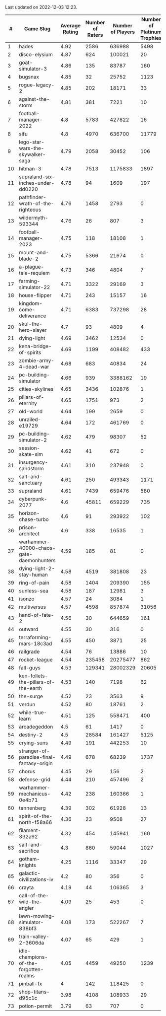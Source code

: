 Last updated on 2022-12-03 12:23.


|#|Game Slug|Average Rating|Number of Raters|Number of Players|Number of Platinum Trophies|Max Rarity (%)|
|---|---|---|---|---|---|---|
|1|hades|4.92|2586|636988|5498|89|
|2|disco-elysium|4.87|624|100021|20|28|
|3|goat-simulator-3|4.86|135|83787|160|91|
|4|bugsnax|4.85|32|25752|1123|97|
|5|rogue-legacy-2|4.85|202|18171|33|1|
|6|against-the-storm|4.81|381|7221|10|30|
|7|football-manager-2022|4.8|5783|427822|16|49|
|8|sifu|4.8|4970|636700|11779|96|
|9|lego-star-wars-the-skywalker-saga|4.79|2058|30452|106|98|
|10|hitman-3|4.78|7513|1175833|1897|48|
|11|supraland-six-inches-under-dd0220|4.78|94|1609|197|99|
|12|pathfinder-wrath-of-the-righteous|4.76|1458|2793|0|42|
|13|wildermyth-593344|4.76|26|807|3|5|
|14|football-manager-2023|4.75|118|18108|1|80|
|15|mount-and-blade-2|4.75|5366|21674|0|9|
|16|a-plague-tale-requiem|4.73|346|4804|7|92|
|17|farming-simulator-22|4.71|3322|29169|3|80|
|18|house-flipper|4.71|243|15157|16|93|
|19|kingdom-come-deliverance|4.71|6383|737298|28|30|
|20|skul-the-hero-slayer|4.7|93|4809|4|96|
|21|dying-light|4.69|3462|12534|0|96|
|22|kena-bridge-of-spirits|4.69|1199|408482|433|94|
|23|zombie-army-4-dead-war|4.68|683|40834|24|67|
|24|pc-building-simulator|4.66|939|3388162|19|48|
|25|cities-skylines|4.65|3436|102876|1|74|
|26|pillars-of-eternity|4.65|1751|973|2|80|
|27|old-world|4.64|199|2659|0|85|
|28|unrailed-e19729|4.64|172|461769|0|4|
|29|pc-building-simulator-2|4.62|479|98307|52|75|
|30|session-skate-sim|4.62|41|672|0|27|
|31|insurgency-sandstorm|4.61|310|237948|0|6|
|32|salt-and-sanctuary|4.61|250|493343|1171|83|
|33|supraland|4.61|7439|659476|580|99|
|34|cyberpunk-2077|4.6|45811|659229|735|62|
|35|horizon-chase-turbo|4.6|91|293922|102|84|
|36|prison-architect|4.6|338|16535|1|35|
|37|warhammer-40000-chaos-gate-daemonhunters|4.59|185|81|0|95|
|38|dying-light-2-stay-human|4.58|4519|381808|23|1|
|39|ring-of-pain|4.58|1404|209390|155|96|
|40|sunless-sea|4.58|187|12981|3|37|
|41|isonzo|4.57|24|3084|1|61|
|42|multiversus|4.57|4598|857874|31056|78|
|43|hand-of-fate-2|4.56|30|644659|161|72|
|44|outward|4.55|30|316|0|76|
|45|terraforming-mars-18c3ad|4.55|450|3871|25|66|
|46|railgrade|4.54|76|13886|10|98|
|47|rocket-league|4.54|235458|20275477|862|76|
|48|fall-guys|4.53|129341|28002329|20605|5|
|49|ken-follets-the-pillars-of-the-earth|4.53|140|7198|62|49|
|50|the-surge|4.52|23|3563|9|94|
|51|verdun|4.52|80|18761|2|73|
|52|while-true-learn|4.51|125|558471|400|93|
|53|arcadegeddon|4.5|61|1417|0|93|
|54|destiny-2|4.5|28584|161427|5125|95|
|55|crying-suns|4.49|191|442253|10|65|
|56|stranger-of-paradise-final-fantasy-origin|4.49|678|68239|1737|98|
|57|chorus|4.45|29|156|2|85|
|58|defense-grid|4.44|210|457496|2|80|
|59|warhammer-mechanicus-0e4b71|4.42|238|160366|1|24|
|60|tannenberg|4.39|302|61928|13|86|
|61|spirit-of-the-north-f58a66|4.36|23|9508|27|61|
|62|filament-332a92|4.32|454|145941|160|93|
|63|salt-and-sacrifice|4.3|860|59044|1027|91|
|64|gotham-knights|4.25|1116|33347|29|1|
|65|galactic-civilizations-iv|4.2|80|356|0|91|
|66|crayta|4.19|44|106365|3|23|
|67|call-of-the-wild-the-angler|4.09|25|453|0|90|
|68|lawn-mowing-simulator-838bf3|4.08|173|522267|7|87|
|69|train-valley-2-3606da|4.07|65|429|1|89|
|70|idle-champions-of-the-forgotten-realms|4.05|4459|49250|1239|4|
|71|pinball-fx|4|142|118425|0|86|
|72|shop-titans-d95c1c|3.98|4108|108933|29|98|
|73|potion-permit|3.79|63|707|0|98|
